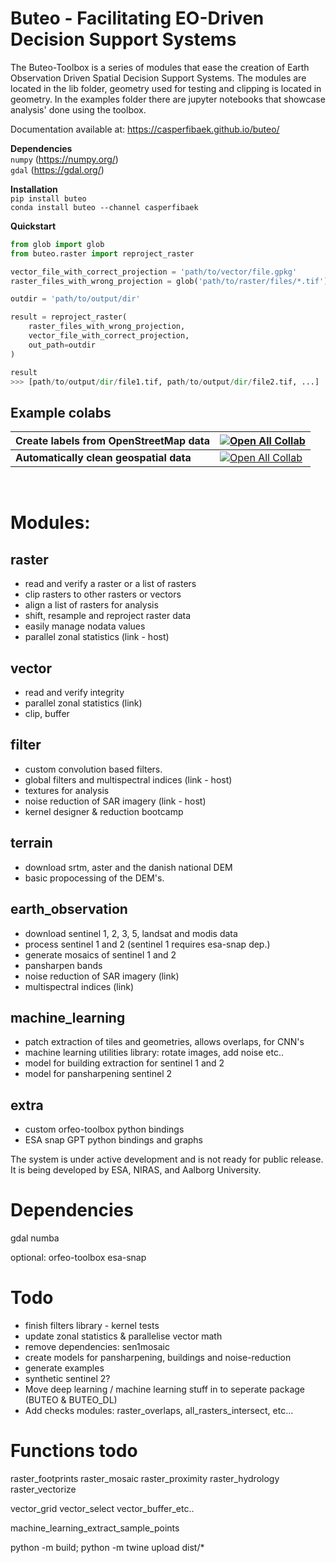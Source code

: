 # Buteo - Facilitating EO-Driven Decision Support Systems

The Buteo-Toolbox is a series of modules that ease the creation of Earth Observation Driven Spatial Decision Support Systems. The modules are located in the lib folder, geometry used for testing and clipping is located in geometry. In the examples folder there are jupyter notebooks that showcase analysis' done using the toolbox.

Documentation available at: https://casperfibaek.github.io/buteo/

**Dependencies** </br>
`numpy` (https://numpy.org/) </br>
`gdal` (https://gdal.org/) </br>

**Installation** </br>
`pip install buteo` </br>
`conda install buteo --channel casperfibaek` </br>

**Quickstart**
```python
from glob import glob
from buteo.raster import reproject_raster

vector_file_with_correct_projection = 'path/to/vector/file.gpkg'
raster_files_with_wrong_projection = glob('path/to/raster/files/*.tif')

outdir = 'path/to/output/dir'

result = reproject_raster(
    raster_files_with_wrong_projection,
    vector_file_with_correct_projection,
    out_path=outdir
)

result
>>> [path/to/output/dir/file1.tif, path/to/output/dir/file2.tif, ...]
```

## Example colabs
| **Create labels from OpenStreetMap data**	| [![Open All Collab](https://colab.research.google.com/assets/colab-badge.svg)](https://colab.research.google.com/github/casperfibaek/buteo/blob/master/examples/create_labels_from_osm_data.ipynb) 	|
|---------------------------------------	|----------------------------------------------------------------------------------------------------------------------------------------------------------------------------------------------------	|
| **Automatically clean geospatial data**  	| [![Open All Collab](https://colab.research.google.com/assets/colab-badge.svg)](https://colab.research.google.com/github/casperfibaek/buteo/blob/master/examples/rocket_example.ipynb)              	|

</br>

# Modules:

## raster

- read and verify a raster or a list of rasters
- clip rasters to other rasters or vectors
- align a list of rasters for analysis
- shift, resample and reproject raster data
- easily manage nodata values
- parallel zonal statistics (link - host)

## vector

- read and verify integrity
- parallel zonal statistics (link)
- clip, buffer

## filter

- custom convolution based filters.
- global filters and multispectral indices (link - host)
- textures for analysis
- noise reduction of SAR imagery (link - host)
- kernel designer & reduction bootcamp

## terrain

- download srtm, aster and the danish national DEM
- basic propocessing of the DEM's.

## earth_observation

- download sentinel 1, 2, 3, 5, landsat and modis data
- process sentinel 1 and 2 (sentinel 1 requires esa-snap dep.)
- generate mosaics of sentinel 1 and 2
- pansharpen bands
- noise reduction of SAR imagery (link)
- multispectral indices (link)

## machine_learning

- patch extraction of tiles and geometries, allows overlaps, for CNN's
- machine learning utilities library: rotate images, add noise etc..
- model for building extraction for sentinel 1 and 2
- model for pansharpening sentinel 2

## extra

- custom orfeo-toolbox python bindings
- ESA snap GPT python bindings and graphs

The system is under active development and is not ready for public release. It is being developed by ESA, NIRAS, and Aalborg University.

# Dependencies

gdal
numba

optional:
orfeo-toolbox
esa-snap

# Todo

- finish filters library - kernel tests
- update zonal statistics & parallelise vector math
- remove dependencies: sen1mosaic
- create models for pansharpening, buildings and noise-reduction
- generate examples
- synthetic sentinel 2?
- Move deep learning / machine learning stuff in to seperate package (BUTEO & BUTEO_DL)
- Add checks modules: raster_overlaps, all_rasters_intersect, etc...

# Functions todo

raster_footprints
raster_mosaic
raster_proximity
raster_hydrology
raster_vectorize

vector_grid
vector_select
vector_buffer_etc..

machine_learning_extract_sample_points

python -m build; python -m twine upload dist/*